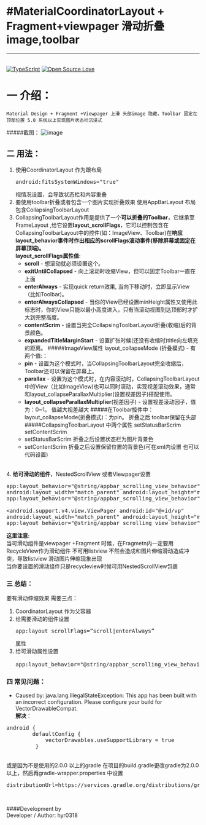 #MaterialCoordinatorLayout + Fragment+viewpager 滑动折叠image,toolbar
=============================
----------
<br>[![TypeScript](https://badges.frapsoft.com/typescript/version/typescript-v18.svg?v=101)](https://github.com/hyr0318/MaterialCoordinatorlayout/)  [![Open Source Love](https://badges.frapsoft.com/os/v1/open-source.png?v=103)](https://github.com/hyr0318/MaterialCoordinatorlayout/)    
# 一 介绍：
    Material Design + Fragment +Viewpager 上滑 头部image 隐藏，Toolbar 固定在顶部位置 5.0 系统以上实现图片状态栏沉浸式

#####截图：
![image](https://github.com/hyr0318/MaterialCoordinatorLayout/blob/master/image/2.gif)



## 二 用法：
1. 使用CoordinatorLayout 作为跟布局<br><pre>android:fitsSystemWindows="true"</pre> 视情况设置，会导致状态栏和内容重叠
2. 要使用toolbar折叠或者包含一个图片实现折叠效果 使用AppBarLayout 布局包含CollapsingToolbarLayout
3. CollapsingToolbarLayout作用是提供了一个**可以折叠的Toolbar**，它继承至FrameLayout ,给它设置**layout_scrollFlags**，它可以控制包含在CollapsingToolbarLayout中的控件(如：ImageView、Toolbar)在**响应layout_behavior事件时作出相应的scrollFlags滚动事件(移除屏幕或固定在屏幕顶端)。**<br>**layout_scrollFlags属性值**:
	* **scroll** - 想滚动就必须设置这个。
	* **exitUntilCollapsed** - 向上滚动时收缩View，但可以固定Toolbar一直在上面
	* **enterAlways** - 实现quick return效果, 当向下移动时，立即显示View（比如Toolbar)。
	* **enterAlwaysCollapsed** - 当你的View已经设置minHeight属性又使用此标志时，你的View只能以最小高度进入，只有当滚动视图到达顶部时才扩大到完整高度。
	* **contentScrim** - 设置当完全CollapsingToolbarLayout折叠(收缩)后的背景颜色。
	* **expandedTitleMarginStart** - 设置扩张时候(还没有收缩时)title向左填充的距离。
	#####ImageView属性 layout_collapseMode (折叠模式) - 有两个值:：
	* **pin** -  设置为这个模式时，当CollapsingToolbarLayout完全收缩后，Toolbar还可以保留在屏幕上。
	* **parallax** - 设置为这个模式时，在内容滚动时，CollapsingToolbarLayout中的View（比如ImageView)也可以同时滚动，实现视差滚动效果，通常和layout_collapseParallaxMultiplier(设置视差因子)搭配使用。
	* **layout_collapseParallaxMultiplier**(视差因子) - 设置视差滚动因子，值为：0~1。 值越大视差越大
	#####在Toolbar控件中：layout_collapseMode(折叠模式)：为pin。 折叠之后 toolbar保留在头部
	#####CollapsingToolbarLayout 中两个属性 setStatusBarScrim  setContentScrim
	* setStatusBarScrim 折叠之后设置状态栏为图片背景色
	* setContentScrim 折叠之后设置保留位置的背景色(可在xml内设置 也可以代码设置)

<br>4.  **给可滑动的组件**，NestedScrollView 或者Viewpager设置<pre>app:layout_behavior="@string/appbar_scrolling_view_behavior"<android.support.v4.widget.NestedScrollView
        android:layout_width="match_parent"
        android:layout_height="match_parent"
        app:layout_behavior="@string/appbar_scrolling_view_behavior"/><br>
    <android.support.v4.view.ViewPager
        android:id="@+id/vp"
        android:layout_width="match_parent"
        android:layout_height="match_parent"
        app:layout_behavior="@string/appbar_scrolling_view_behavior"/></pre>
**这里注意:** 
<br>当可滑动组件是viewpager +Fragment 时候，在Fragmetn内一定要用RecycleView作为滑动组件 不可用listview 不然会造成和图片伸缩滑动造成冲突，导致listview 滑动图片伸缩现象出现
<br>当你要设置的滑动组件只是recycleview时候可用NestedScrollView包裹

### 三 总结：
要有滑动伸缩效果 需要三点：<br>
1.  CoordinatorLayout 作为父容器<br>
2.  给需要滑动的组件设置<pre>app:layout_scrollFlags=”scroll|enterAlways” </pre>属性<br>
3.  给可滑动属性设置<pre>app:layout_behavior="@string/appbar_scrolling_view_behavior"属性</pre>
### 四 常见问题：
* Caused by: java.lang.IllegalStateException: This app has been built with an incorrect configuration. Please configure your build for VectorDrawableCompat.
<br>**解决**：
<pre>android {
   		defaultConfig {
   			vectorDrawables.useSupportLibrary = true
  		 }
</pre>
<br>或是因为不是使用的2.0.0 以上的gradle  在项目的build.gradle更改gradle为2.0.0 以上，然后再gradle-wrapper.properties 中设置<pre>distributionUrl=https\://services.gradle.org/distributions/gradle-x.xx-all.zip</pre> <br>

####Development by
<br>Developer / Author: hyr0318
